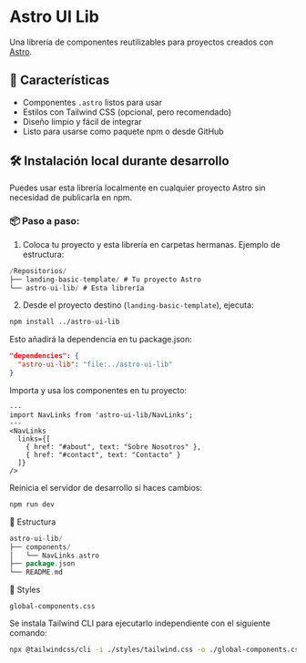 # Astro UI Lib

Una librería de componentes reutilizables para proyectos creados con [Astro](https://astro.build/).

## 🚀 Características

- Componentes `.astro` listos para usar
- Estilos con Tailwind CSS (opcional, pero recomendado)
- Diseño limpio y fácil de integrar
- Listo para usarse como paquete npm o desde GitHub

## 🛠 Instalación local durante desarrollo

Puedes usar esta librería localmente en cualquier proyecto Astro sin necesidad de publicarla en npm.

### 📦 Paso a paso:

1. Coloca tu proyecto y esta librería en carpetas hermanas. Ejemplo de estructura:
```go
/Repositorios/ 
├── landing-basic-template/ # Tu proyecto Astro 
└── astro-ui-lib/ # Esta librería
```

2. Desde el proyecto destino (`landing-basic-template`), ejecuta:

```bash
npm install ../astro-ui-lib
```
Esto añadirá la dependencia en tu package.json:

```json
"dependencies": {
  "astro-ui-lib": "file:../astro-ui-lib"
}
```
Importa y usa los componentes en tu proyecto:

```astro
---
import NavLinks from 'astro-ui-lib/NavLinks';
---
<NavLinks
  links={[
    { href: "#about", text: "Sobre Nosotros" },
    { href: "#contact", text: "Contacto" }
  ]}
/>
```
Reinicia el servidor de desarrollo si haces cambios:

```bash
npm run dev
```
📁 Estructura
```go
astro-ui-lib/
├── components/
│   └── NavLinks.astro
├── package.json
└── README.md
```
📁 Styles
```
global-components.css
```
Se instala Tailwind CLI para ejecutarlo independiente con el siguiente comando:

```bash
npx @tailwindcss/cli -i ./styles/tailwind.css -o ./global-components.css --watch --minify
```

